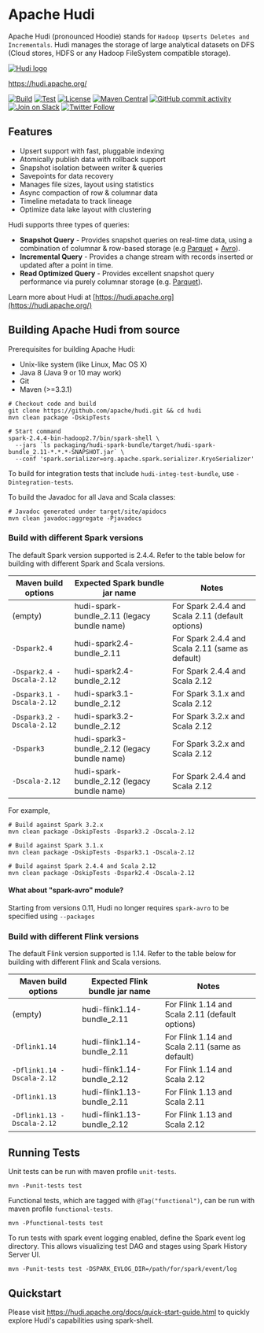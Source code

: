 # Apache Hudi

Apache Hudi (pronounced Hoodie) stands for `Hadoop Upserts Deletes and Incrementals`. Hudi manages the storage of large analytical datasets on DFS (Cloud stores, HDFS or any Hadoop FileSystem compatible storage).

[![Hudi logo](https://camo.githubusercontent.com/167d7939912a5b6487ee0c6c38374215ebd740386d5e61b10356b065243b61a4/68747470733a2f2f687564692e6170616368652e6f72672f6173736574732f696d616765732f687564692d6c6f676f2d6d656469756d2e706e67)](https://camo.githubusercontent.com/167d7939912a5b6487ee0c6c38374215ebd740386d5e61b10356b065243b61a4/68747470733a2f2f687564692e6170616368652e6f72672f6173736574732f696d616765732f687564692d6c6f676f2d6d656469756d2e706e67)

https://hudi.apache.org/

[![Build](https://github.com/apache/hudi/actions/workflows/bot.yml/badge.svg)](https://github.com/apache/hudi/actions/workflows/bot.yml) [![Test](https://camo.githubusercontent.com/b759d8e0a9d1ea82d7896ec6c7d5d19e28422241d0268cdedbda3f76aada30e8/68747470733a2f2f6465762e617a7572652e636f6d2f6170616368652d687564692d63692d6f72672f6170616368652d687564692d63692f5f617069732f6275696c642f7374617475732f617061636865687564692d63692e687564692d6d6972726f723f6272616e63684e616d653d6d6173746572)](https://dev.azure.com/apache-hudi-ci-org/apache-hudi-ci/_build/latest?definitionId=3&branchName=master) [![License](https://camo.githubusercontent.com/266dbf1c12e7e7f112914eb37138734857bde343e4fca6e01dfeb40553cf209a/68747470733a2f2f696d672e736869656c64732e696f2f62616467652f6c6963656e73652d417061636865253230322d3445423142412e737667)](https://www.apache.org/licenses/LICENSE-2.0.html) [![Maven Central](https://camo.githubusercontent.com/df69173f13ef4d0f635ce44edab54db62bf67b3dd8fb5563909103a06a2061a4/68747470733a2f2f6d6176656e2d6261646765732e6865726f6b756170702e636f6d2f6d6176656e2d63656e7472616c2f6f72672e6170616368652e687564692f687564692f62616467652e737667)](http://search.maven.org/#search|ga|1|g%3A"org.apache.hudi") [![GitHub commit activity](https://camo.githubusercontent.com/9bf0a12f52edce12e8e50291b6e5219a4bbf2cab47530f25cf5c20d96f13851a/68747470733a2f2f696d672e736869656c64732e696f2f6769746875622f636f6d6d69742d61637469766974792f6d2f6170616368652f68756469)](https://camo.githubusercontent.com/9bf0a12f52edce12e8e50291b6e5219a4bbf2cab47530f25cf5c20d96f13851a/68747470733a2f2f696d672e736869656c64732e696f2f6769746875622f636f6d6d69742d61637469766974792f6d2f6170616368652f68756469) [![Join on Slack](https://camo.githubusercontent.com/5156f46f56293704f3912c08a3f4d41b7867603c586684791fd520a60ec12270/68747470733a2f2f696d672e736869656c64732e696f2f62616467652f736c61636b2d253233687564692d3732656666383f6c6f676f3d736c61636b26636f6c6f723d343863363238266c6162656c3d4a6f696e2532306f6e253230536c61636b)](https://join.slack.com/t/apache-hudi/shared_invite/enQtODYyNDAxNzc5MTg2LTE5OTBlYmVhYjM0N2ZhOTJjOWM4YzBmMWU2MjZjMGE4NDc5ZDFiOGQ2N2VkYTVkNzU3ZDQ4OTI1NmFmYWQ0NzE) [![Twitter Follow](https://camo.githubusercontent.com/8da57181a370b9a9ae2bd3a36fe1580d0d9dc25c77dffb992d993786ed52c7cd/68747470733a2f2f696d672e736869656c64732e696f2f747769747465722f666f6c6c6f772f41706163686548756469)](https://camo.githubusercontent.com/8da57181a370b9a9ae2bd3a36fe1580d0d9dc25c77dffb992d993786ed52c7cd/68747470733a2f2f696d672e736869656c64732e696f2f747769747465722f666f6c6c6f772f41706163686548756469)

## Features

- Upsert support with fast, pluggable indexing
- Atomically publish data with rollback support
- Snapshot isolation between writer & queries
- Savepoints for data recovery
- Manages file sizes, layout using statistics
- Async compaction of row & columnar data
- Timeline metadata to track lineage
- Optimize data lake layout with clustering

Hudi supports three types of queries:

- **Snapshot Query** - Provides snapshot queries on real-time data, using a combination of columnar & row-based storage (e.g [Parquet](https://parquet.apache.org/) + [Avro](https://avro.apache.org/docs/current/mr.html)).
- **Incremental Query** - Provides a change stream with records inserted or updated after a point in time.
- **Read Optimized Query** - Provides excellent snapshot query performance via purely columnar storage (e.g. [Parquet](https://parquet.apache.org/)).

Learn more about Hudi at [https://hudi.apache.org](https://hudi.apache.org/)

## Building Apache Hudi from source

Prerequisites for building Apache Hudi:

- Unix-like system (like Linux, Mac OS X)
- Java 8 (Java 9 or 10 may work)
- Git
- Maven (>=3.3.1)

```shell
# Checkout code and build
git clone https://github.com/apache/hudi.git && cd hudi
mvn clean package -DskipTests

# Start command
spark-2.4.4-bin-hadoop2.7/bin/spark-shell \
  --jars `ls packaging/hudi-spark-bundle/target/hudi-spark-bundle_2.11-*.*.*-SNAPSHOT.jar` \
  --conf 'spark.serializer=org.apache.spark.serializer.KryoSerializer'
```

To build for integration tests that include `hudi-integ-test-bundle`, use `-Dintegration-tests`.

To build the Javadoc for all Java and Scala classes:

```
# Javadoc generated under target/site/apidocs
mvn clean javadoc:aggregate -Pjavadocs
```

### Build with different Spark versions

The default Spark version supported is 2.4.4. Refer to the table below for building with different Spark and Scala versions.

| Maven build options       | Expected Spark bundle jar name               | Notes                                            |
| ------------------------- | -------------------------------------------- | ------------------------------------------------ |
| (empty)                   | hudi-spark-bundle_2.11 (legacy bundle name)  | For Spark 2.4.4 and Scala 2.11 (default options) |
| `-Dspark2.4`              | hudi-spark2.4-bundle_2.11                    | For Spark 2.4.4 and Scala 2.11 (same as default) |
| `-Dspark2.4 -Dscala-2.12` | hudi-spark2.4-bundle_2.12                    | For Spark 2.4.4 and Scala 2.12                   |
| `-Dspark3.1 -Dscala-2.12` | hudi-spark3.1-bundle_2.12                    | For Spark 3.1.x and Scala 2.12                   |
| `-Dspark3.2 -Dscala-2.12` | hudi-spark3.2-bundle_2.12                    | For Spark 3.2.x and Scala 2.12                   |
| `-Dspark3`                | hudi-spark3-bundle_2.12 (legacy bundle name) | For Spark 3.2.x and Scala 2.12                   |
| `-Dscala-2.12`            | hudi-spark-bundle_2.12 (legacy bundle name)  | For Spark 2.4.4 and Scala 2.12                   |

For example,

```
# Build against Spark 3.2.x
mvn clean package -DskipTests -Dspark3.2 -Dscala-2.12

# Build against Spark 3.1.x
mvn clean package -DskipTests -Dspark3.1 -Dscala-2.12

# Build against Spark 2.4.4 and Scala 2.12
mvn clean package -DskipTests -Dspark2.4 -Dscala-2.12
```

#### What about "spark-avro" module?

Starting from versions 0.11, Hudi no longer requires `spark-avro` to be specified using `--packages`

### Build with different Flink versions

The default Flink version supported is 1.14. Refer to the table below for building with different Flink and Scala versions.

| Maven build options        | Expected Flink bundle jar name | Notes                                           |
| -------------------------- | ------------------------------ | ----------------------------------------------- |
| (empty)                    | hudi-flink1.14-bundle_2.11     | For Flink 1.14 and Scala 2.11 (default options) |
| `-Dflink1.14`              | hudi-flink1.14-bundle_2.11     | For Flink 1.14 and Scala 2.11 (same as default) |
| `-Dflink1.14 -Dscala-2.12` | hudi-flink1.14-bundle_2.12     | For Flink 1.14 and Scala 2.12                   |
| `-Dflink1.13`              | hudi-flink1.13-bundle_2.11     | For Flink 1.13 and Scala 2.11                   |
| `-Dflink1.13 -Dscala-2.12` | hudi-flink1.13-bundle_2.12     | For Flink 1.13 and Scala 2.12                   |

## Running Tests

Unit tests can be run with maven profile `unit-tests`.

```
mvn -Punit-tests test
```

Functional tests, which are tagged with `@Tag("functional")`, can be run with maven profile `functional-tests`.

```
mvn -Pfunctional-tests test
```

To run tests with spark event logging enabled, define the Spark event log directory. This allows visualizing test DAG and stages using Spark History Server UI.

```
mvn -Punit-tests test -DSPARK_EVLOG_DIR=/path/for/spark/event/log
```

## Quickstart

Please visit https://hudi.apache.org/docs/quick-start-guide.html to quickly explore Hudi's capabilities using spark-shell.